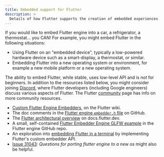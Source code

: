 ```yaml
---
title: Embedded support for Flutter
description: >
  Details of how Flutter supports the creation of embedded experiences.
---
```


If you would like to embed Flutter engine into a car,
a refrigerator, a thermostat... you CAN! For example,
you might embed Flutter in the following situations:

* Using Flutter on an "embedded device",
  typically a low-powered hardware device
  such as a smart-display, a thermostat, or similar.
* Embedding Flutter into a new operating system or
  environment, for example a new mobile platform
  or a new operating system.

The ability to embed Flutter, while stable,
uses low-level API and is _not_ for beginners. 
In addition to the resources listed below, you
might consider joining [Discord][], where Flutter
developers (including Google engineers) discuss
various aspects of Flutter. The Flutter
[community][] page has info on more community
resources.

* [Custom Flutter Engine Embedders][], on the Flutter wiki.
* The doc comments in the
  [Flutter engine `embedder.h` file][] on GitHub.
* The [Flutter architectural overview][] on docs.flutter.dev.
* A small, self-contained [Flutter Embedder Engine GLFW example][]
  in the Flutter engine GitHub repo.
* An exploration into [embedding Flutter in a terminal][] by
  implementing Flutter's custom embedder API.
* [Issue 31043][]: _Questions for porting flutter engine to
  a new os_ might also be helpful.


[community]: {{site.main-url}}/community
[Discord]: https://discord.com/invite/N7Yshp4
[Custom Flutter Engine Embedders]: {{site.repo.engine}}/blob/main/docs/Custom-Flutter-Engine-Embedders.md
[Flutter architectural overview]: /resources/architectural-overview
[Flutter engine `embedder.h` file]: {{site.repo.engine}}blob/main/shell/platform/embedder/embedder.h
[Flutter Embedder Engine GLFW example]: {{site.repo.engine}}tree/main/examples/glfw#flutter-embedder-engine-glfw-example
[embedding Flutter in a terminal]: {{site.github}}jiahaog/flt
[Issue 31043]: {{site.repo.flutter}}issues/31043


